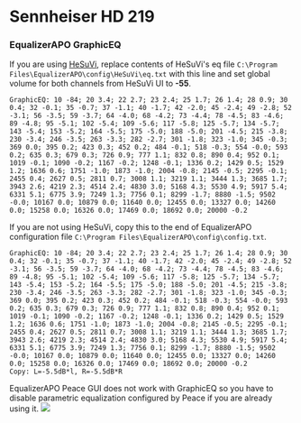 # Sennheiser HD 219
### EqualizerAPO GraphicEQ
If you are using [HeSuVi](https://sourceforge.net/projects/hesuvi/), replace contents of HeSuVi's eq file `C:\Program Files\EqualizerAPO\config\HeSuVi\eq.txt` with this line and set global volume for both channels from HeSuVi UI to **-55**.
```
GraphicEQ: 10 -84; 20 3.4; 22 2.7; 23 2.4; 25 1.7; 26 1.4; 28 0.9; 30 0.4; 32 -0.1; 35 -0.7; 37 -1.1; 40 -1.7; 42 -2.0; 45 -2.4; 49 -2.8; 52 -3.1; 56 -3.5; 59 -3.7; 64 -4.0; 68 -4.2; 73 -4.4; 78 -4.5; 83 -4.6; 89 -4.8; 95 -5.1; 102 -5.4; 109 -5.6; 117 -5.8; 125 -5.7; 134 -5.7; 143 -5.4; 153 -5.2; 164 -5.5; 175 -5.0; 188 -5.0; 201 -4.5; 215 -3.8; 230 -3.4; 246 -3.5; 263 -3.3; 282 -2.7; 301 -1.8; 323 -1.0; 345 -0.3; 369 0.0; 395 0.2; 423 0.3; 452 0.2; 484 -0.1; 518 -0.3; 554 -0.0; 593 0.2; 635 0.3; 679 0.3; 726 0.9; 777 1.1; 832 0.8; 890 0.4; 952 0.1; 1019 -0.1; 1090 -0.2; 1167 -0.2; 1248 -0.1; 1336 0.2; 1429 0.5; 1529 1.2; 1636 0.6; 1751 -1.0; 1873 -1.0; 2004 -0.8; 2145 -0.5; 2295 -0.1; 2455 0.4; 2627 0.5; 2811 0.7; 3008 1.1; 3219 1.1; 3444 1.3; 3685 1.7; 3943 2.6; 4219 2.3; 4514 2.4; 4830 3.0; 5168 4.3; 5530 4.9; 5917 5.4; 6331 5.1; 6775 3.9; 7249 1.3; 7756 0.1; 8299 -1.7; 8880 -1.5; 9502 -0.0; 10167 0.0; 10879 0.0; 11640 0.0; 12455 0.0; 13327 0.0; 14260 0.0; 15258 0.0; 16326 0.0; 17469 0.0; 18692 0.0; 20000 -0.2
```
If you are not using HeSuVi, copy this to the end of EqualizerAPO configuration file `C:\Program Files\EqualizerAPO\config\config.txt`.
```
GraphicEQ: 10 -84; 20 3.4; 22 2.7; 23 2.4; 25 1.7; 26 1.4; 28 0.9; 30 0.4; 32 -0.1; 35 -0.7; 37 -1.1; 40 -1.7; 42 -2.0; 45 -2.4; 49 -2.8; 52 -3.1; 56 -3.5; 59 -3.7; 64 -4.0; 68 -4.2; 73 -4.4; 78 -4.5; 83 -4.6; 89 -4.8; 95 -5.1; 102 -5.4; 109 -5.6; 117 -5.8; 125 -5.7; 134 -5.7; 143 -5.4; 153 -5.2; 164 -5.5; 175 -5.0; 188 -5.0; 201 -4.5; 215 -3.8; 230 -3.4; 246 -3.5; 263 -3.3; 282 -2.7; 301 -1.8; 323 -1.0; 345 -0.3; 369 0.0; 395 0.2; 423 0.3; 452 0.2; 484 -0.1; 518 -0.3; 554 -0.0; 593 0.2; 635 0.3; 679 0.3; 726 0.9; 777 1.1; 832 0.8; 890 0.4; 952 0.1; 1019 -0.1; 1090 -0.2; 1167 -0.2; 1248 -0.1; 1336 0.2; 1429 0.5; 1529 1.2; 1636 0.6; 1751 -1.0; 1873 -1.0; 2004 -0.8; 2145 -0.5; 2295 -0.1; 2455 0.4; 2627 0.5; 2811 0.7; 3008 1.1; 3219 1.1; 3444 1.3; 3685 1.7; 3943 2.6; 4219 2.3; 4514 2.4; 4830 3.0; 5168 4.3; 5530 4.9; 5917 5.4; 6331 5.1; 6775 3.9; 7249 1.3; 7756 0.1; 8299 -1.7; 8880 -1.5; 9502 -0.0; 10167 0.0; 10879 0.0; 11640 0.0; 12455 0.0; 13327 0.0; 14260 0.0; 15258 0.0; 16326 0.0; 17469 0.0; 18692 0.0; 20000 -0.2
Copy: L=-5.5dB*l, R=-5.5dB*R
```
EqualizerAPO Peace GUI does not work with GraphicEQ so you have to disable parametric equalization configured by Peace if you are already using it.
![](https://raw.githubusercontent.com/jaakkopasanen/AutoEq/master/results/Innerfidelity%202017/innerfidelity/onear/Sennheiser%20HD%20219/Sennheiser%20HD%20219.png)
